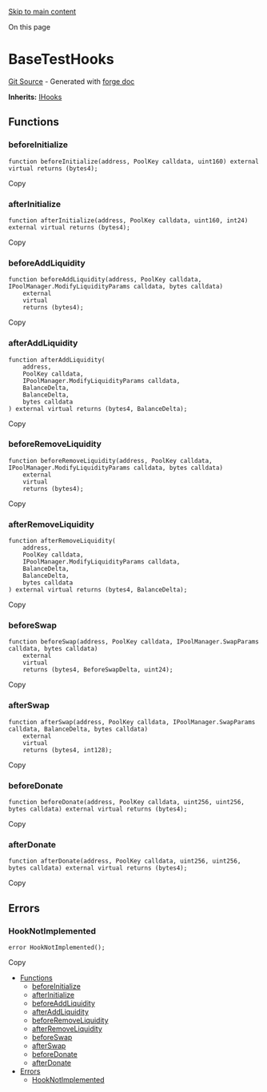 [Skip to main content](https://docs.uniswap.org/contracts/v4/reference/core/test/BaseTestHooks#)

On this page

# BaseTestHooks

[Git Source](https://github.com/uniswap/v4-core/blob/b619b6718e31aa5b4fa0286520c455ceb950276d/src/test/BaseTestHooks.sol) \- Generated with [forge doc](https://book.getfoundry.sh/reference/forge/forge-doc)

**Inherits:** [IHooks](https://docs.uniswap.org/contracts/v4/reference/core/interfaces/IHooks)

## Functions [​](https://docs.uniswap.org/contracts/v4/reference/core/test/BaseTestHooks\#functions "Direct link to heading")

### beforeInitialize [​](https://docs.uniswap.org/contracts/v4/reference/core/test/BaseTestHooks\#beforeinitialize "Direct link to heading")

```codeBlockLines_mRuA
function beforeInitialize(address, PoolKey calldata, uint160) external virtual returns (bytes4);

```

Copy

### afterInitialize [​](https://docs.uniswap.org/contracts/v4/reference/core/test/BaseTestHooks\#afterinitialize "Direct link to heading")

```codeBlockLines_mRuA
function afterInitialize(address, PoolKey calldata, uint160, int24) external virtual returns (bytes4);

```

Copy

### beforeAddLiquidity [​](https://docs.uniswap.org/contracts/v4/reference/core/test/BaseTestHooks\#beforeaddliquidity "Direct link to heading")

```codeBlockLines_mRuA
function beforeAddLiquidity(address, PoolKey calldata, IPoolManager.ModifyLiquidityParams calldata, bytes calldata)
    external
    virtual
    returns (bytes4);

```

Copy

### afterAddLiquidity [​](https://docs.uniswap.org/contracts/v4/reference/core/test/BaseTestHooks\#afteraddliquidity "Direct link to heading")

```codeBlockLines_mRuA
function afterAddLiquidity(
    address,
    PoolKey calldata,
    IPoolManager.ModifyLiquidityParams calldata,
    BalanceDelta,
    BalanceDelta,
    bytes calldata
) external virtual returns (bytes4, BalanceDelta);

```

Copy

### beforeRemoveLiquidity [​](https://docs.uniswap.org/contracts/v4/reference/core/test/BaseTestHooks\#beforeremoveliquidity "Direct link to heading")

```codeBlockLines_mRuA
function beforeRemoveLiquidity(address, PoolKey calldata, IPoolManager.ModifyLiquidityParams calldata, bytes calldata)
    external
    virtual
    returns (bytes4);

```

Copy

### afterRemoveLiquidity [​](https://docs.uniswap.org/contracts/v4/reference/core/test/BaseTestHooks\#afterremoveliquidity "Direct link to heading")

```codeBlockLines_mRuA
function afterRemoveLiquidity(
    address,
    PoolKey calldata,
    IPoolManager.ModifyLiquidityParams calldata,
    BalanceDelta,
    BalanceDelta,
    bytes calldata
) external virtual returns (bytes4, BalanceDelta);

```

Copy

### beforeSwap [​](https://docs.uniswap.org/contracts/v4/reference/core/test/BaseTestHooks\#beforeswap "Direct link to heading")

```codeBlockLines_mRuA
function beforeSwap(address, PoolKey calldata, IPoolManager.SwapParams calldata, bytes calldata)
    external
    virtual
    returns (bytes4, BeforeSwapDelta, uint24);

```

Copy

### afterSwap [​](https://docs.uniswap.org/contracts/v4/reference/core/test/BaseTestHooks\#afterswap "Direct link to heading")

```codeBlockLines_mRuA
function afterSwap(address, PoolKey calldata, IPoolManager.SwapParams calldata, BalanceDelta, bytes calldata)
    external
    virtual
    returns (bytes4, int128);

```

Copy

### beforeDonate [​](https://docs.uniswap.org/contracts/v4/reference/core/test/BaseTestHooks\#beforedonate "Direct link to heading")

```codeBlockLines_mRuA
function beforeDonate(address, PoolKey calldata, uint256, uint256, bytes calldata) external virtual returns (bytes4);

```

Copy

### afterDonate [​](https://docs.uniswap.org/contracts/v4/reference/core/test/BaseTestHooks\#afterdonate "Direct link to heading")

```codeBlockLines_mRuA
function afterDonate(address, PoolKey calldata, uint256, uint256, bytes calldata) external virtual returns (bytes4);

```

Copy

## Errors [​](https://docs.uniswap.org/contracts/v4/reference/core/test/BaseTestHooks\#errors "Direct link to heading")

### HookNotImplemented [​](https://docs.uniswap.org/contracts/v4/reference/core/test/BaseTestHooks\#hooknotimplemented "Direct link to heading")

```codeBlockLines_mRuA
error HookNotImplemented();

```

Copy

- [Functions](https://docs.uniswap.org/contracts/v4/reference/core/test/BaseTestHooks#functions)
  - [beforeInitialize](https://docs.uniswap.org/contracts/v4/reference/core/test/BaseTestHooks#beforeinitialize)
  - [afterInitialize](https://docs.uniswap.org/contracts/v4/reference/core/test/BaseTestHooks#afterinitialize)
  - [beforeAddLiquidity](https://docs.uniswap.org/contracts/v4/reference/core/test/BaseTestHooks#beforeaddliquidity)
  - [afterAddLiquidity](https://docs.uniswap.org/contracts/v4/reference/core/test/BaseTestHooks#afteraddliquidity)
  - [beforeRemoveLiquidity](https://docs.uniswap.org/contracts/v4/reference/core/test/BaseTestHooks#beforeremoveliquidity)
  - [afterRemoveLiquidity](https://docs.uniswap.org/contracts/v4/reference/core/test/BaseTestHooks#afterremoveliquidity)
  - [beforeSwap](https://docs.uniswap.org/contracts/v4/reference/core/test/BaseTestHooks#beforeswap)
  - [afterSwap](https://docs.uniswap.org/contracts/v4/reference/core/test/BaseTestHooks#afterswap)
  - [beforeDonate](https://docs.uniswap.org/contracts/v4/reference/core/test/BaseTestHooks#beforedonate)
  - [afterDonate](https://docs.uniswap.org/contracts/v4/reference/core/test/BaseTestHooks#afterdonate)
- [Errors](https://docs.uniswap.org/contracts/v4/reference/core/test/BaseTestHooks#errors)
  - [HookNotImplemented](https://docs.uniswap.org/contracts/v4/reference/core/test/BaseTestHooks#hooknotimplemented)